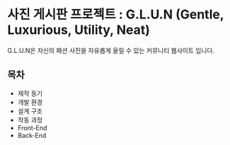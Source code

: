 # 사진 게시판 프로젝트 : G.L.U.N (Gentle, Luxurious, Utility, Neat)
G.L.U.N은 자신의 패션 사진을 자유롭게 올릴 수 있는 커뮤니티 웹사이트 입니다.
## 목차
* 제작 동기
* 개발 환경
* 설계 구조
* 작동 과정
* Front-End
* Back-End
